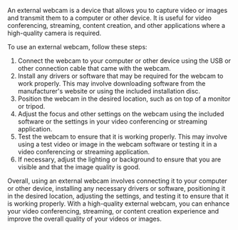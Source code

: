 An external webcam is a device that allows you to capture video or images and transmit them to a computer or other device. It is useful for video conferencing, streaming, content creation, and other applications where a high-quality camera is required.

To use an external webcam, follow these steps:

1. Connect the webcam to your computer or other device using the USB or other connection cable that came with the webcam.
2. Install any drivers or software that may be required for the webcam to work properly. This may involve downloading software from the manufacturer's website or using the included installation disc.
3. Position the webcam in the desired location, such as on top of a monitor or tripod.
4. Adjust the focus and other settings on the webcam using the included software or the settings in your video conferencing or streaming application.
5. Test the webcam to ensure that it is working properly. This may involve using a test video or image in the webcam software or testing it in a video conferencing or streaming application.
6. If necessary, adjust the lighting or background to ensure that you are visible and that the image quality is good.

Overall, using an external webcam involves connecting it to your computer or other device, installing any necessary drivers or software, positioning it in the desired location, adjusting the settings, and testing it to ensure that it is working properly. With a high-quality external webcam, you can enhance your video conferencing, streaming, or content creation experience and improve the overall quality of your videos or images.